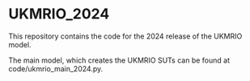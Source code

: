 # UKMRIO_2024

This repository contains the code for the 2024 release of the UKMRIO model. 

The main model, which creates the UKMRIO SUTs can be found at code/ukmrio_main_2024.py.
